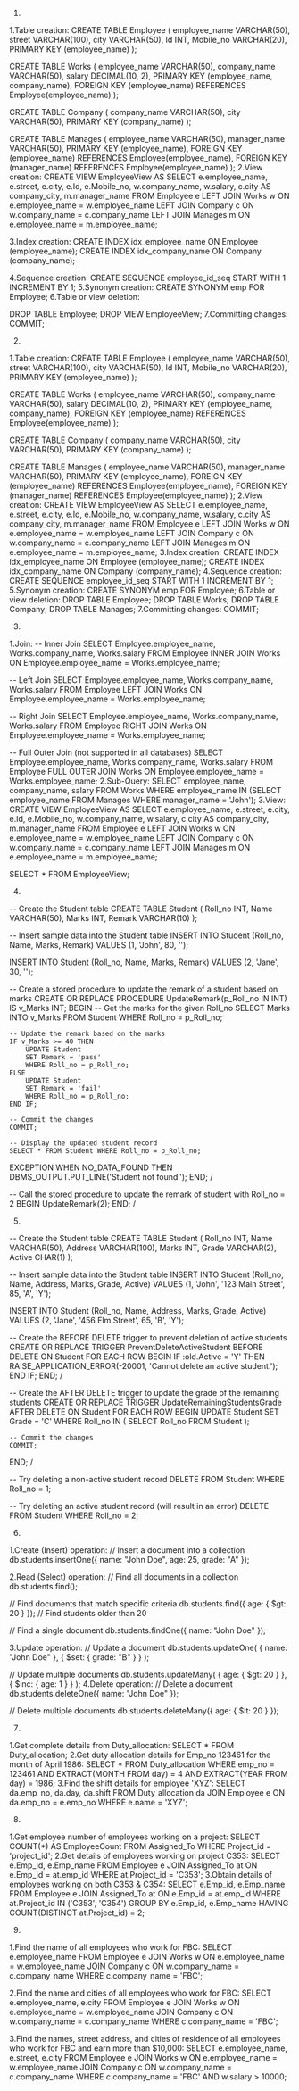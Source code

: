 1.
1.Table creation:
CREATE TABLE Employee (
    employee_name VARCHAR(50),
    street VARCHAR(100),
    city VARCHAR(50),
    Id INT,
    Mobile_no VARCHAR(20),
    PRIMARY KEY (employee_name)
);

CREATE TABLE Works (
    employee_name VARCHAR(50),
    company_name VARCHAR(50),
    salary DECIMAL(10, 2),
    PRIMARY KEY (employee_name, company_name),
    FOREIGN KEY (employee_name) REFERENCES Employee(employee_name)
);

CREATE TABLE Company (
    company_name VARCHAR(50),
    city VARCHAR(50),
    PRIMARY KEY (company_name)
);

CREATE TABLE Manages (
    employee_name VARCHAR(50),
    manager_name VARCHAR(50),
    PRIMARY KEY (employee_name),
    FOREIGN KEY (employee_name) REFERENCES Employee(employee_name),
    FOREIGN KEY (manager_name) REFERENCES Employee(employee_name)
);
2.View creation:
CREATE VIEW EmployeeView AS
SELECT e.employee_name, e.street, e.city, e.Id, e.Mobile_no, w.company_name, w.salary, c.city AS company_city, m.manager_name
FROM Employee e
LEFT JOIN Works w ON e.employee_name = w.employee_name
LEFT JOIN Company c ON w.company_name = c.company_name
LEFT JOIN Manages m ON e.employee_name = m.employee_name;

3.Index creation:
CREATE INDEX idx_employee_name ON Employee (employee_name);
CREATE INDEX idx_company_name ON Company (company_name);

4.Sequence creation:
CREATE SEQUENCE employee_id_seq START WITH 1 INCREMENT BY 1;
5.Synonym creation:
CREATE SYNONYM emp FOR Employee;
6.Table or view deletion:

DROP TABLE Employee;
DROP VIEW EmployeeView;
7.Committing changes:
COMMIT;








2.
1.Table creation:
CREATE TABLE Employee (
    employee_name VARCHAR(50),
    street VARCHAR(100),
    city VARCHAR(50),
    Id INT,
    Mobile_no VARCHAR(20),
    PRIMARY KEY (employee_name)
);

CREATE TABLE Works (
    employee_name VARCHAR(50),
    company_name VARCHAR(50),
    salary DECIMAL(10, 2),
    PRIMARY KEY (employee_name, company_name),
    FOREIGN KEY (employee_name) REFERENCES Employee(employee_name)
);

CREATE TABLE Company (
    company_name VARCHAR(50),
    city VARCHAR(50),
    PRIMARY KEY (company_name)
);

CREATE TABLE Manages (
    employee_name VARCHAR(50),
    manager_name VARCHAR(50),
    PRIMARY KEY (employee_name),
    FOREIGN KEY (employee_name) REFERENCES Employee(employee_name),
    FOREIGN KEY (manager_name) REFERENCES Employee(employee_name)
);
2.View creation:
CREATE VIEW EmployeeView AS
SELECT e.employee_name, e.street, e.city, e.Id, e.Mobile_no, w.company_name, w.salary, c.city AS company_city, m.manager_name
FROM Employee e
LEFT JOIN Works w ON e.employee_name = w.employee_name
LEFT JOIN Company c ON w.company_name = c.company_name
LEFT JOIN Manages m ON e.employee_name = m.employee_name;
3.Index creation:
CREATE INDEX idx_employee_name ON Employee (employee_name);
CREATE INDEX idx_company_name ON Company (company_name);
4.Sequence creation:
CREATE SEQUENCE employee_id_seq START WITH 1 INCREMENT BY 1;
5.Synonym creation:
CREATE SYNONYM emp FOR Employee;
6.Table or view deletion:
DROP TABLE Employee;
DROP TABLE Works;
DROP TABLE Company;
DROP TABLE Manages;
7.Committing changes:
COMMIT;








3.
1.Join:
-- Inner Join
SELECT Employee.employee_name, Works.company_name, Works.salary
FROM Employee
INNER JOIN Works ON Employee.employee_name = Works.employee_name;

-- Left Join
SELECT Employee.employee_name, Works.company_name, Works.salary
FROM Employee
LEFT JOIN Works ON Employee.employee_name = Works.employee_name;

-- Right Join
SELECT Employee.employee_name, Works.company_name, Works.salary
FROM Employee
RIGHT JOIN Works ON Employee.employee_name = Works.employee_name;

-- Full Outer Join (not supported in all databases)
SELECT Employee.employee_name, Works.company_name, Works.salary
FROM Employee
FULL OUTER JOIN Works ON Employee.employee_name = Works.employee_name;
2.Sub-Query:
SELECT employee_name, company_name, salary
FROM Works
WHERE employee_name IN (SELECT employee_name FROM Manages WHERE manager_name = 'John');
3.View:
CREATE VIEW EmployeeView AS
SELECT e.employee_name, e.street, e.city, e.Id, e.Mobile_no, w.company_name, w.salary, c.city AS company_city, m.manager_name
FROM Employee e
LEFT JOIN Works w ON e.employee_name = w.employee_name
LEFT JOIN Company c ON w.company_name = c.company_name
LEFT JOIN Manages m ON e.employee_name = m.employee_name;

SELECT * FROM EmployeeView;



























4.
-- Create the Student table
CREATE TABLE Student (
    Roll_no INT,
    Name VARCHAR(50),
    Marks INT,
    Remark VARCHAR(10)
);

-- Insert sample data into the Student table
INSERT INTO Student (Roll_no, Name, Marks, Remark)
VALUES (1, 'John', 80, '');

INSERT INTO Student (Roll_no, Name, Marks, Remark)
VALUES (2, 'Jane', 30, '');

-- Create a stored procedure to update the remark of a student based on marks
CREATE OR REPLACE PROCEDURE UpdateRemark(p_Roll_no IN INT) IS
    v_Marks INT;
BEGIN
    -- Get the marks for the given Roll_no
    SELECT Marks INTO v_Marks
    FROM Student
    WHERE Roll_no = p_Roll_no;
    
    -- Update the remark based on the marks
    IF v_Marks >= 40 THEN
        UPDATE Student
        SET Remark = 'pass'
        WHERE Roll_no = p_Roll_no;
    ELSE
        UPDATE Student
        SET Remark = 'fail'
        WHERE Roll_no = p_Roll_no;
    END IF;
    
    -- Commit the changes
    COMMIT;
    
    -- Display the updated student record
    SELECT * FROM Student WHERE Roll_no = p_Roll_no;
EXCEPTION
    WHEN NO_DATA_FOUND THEN
        DBMS_OUTPUT.PUT_LINE('Student not found.');
END;
/

-- Call the stored procedure to update the remark of student with Roll_no = 2
BEGIN
    UpdateRemark(2);
END;
/










5.
-- Create the Student table
CREATE TABLE Student (
    Roll_no INT,
    Name VARCHAR(50),
    Address VARCHAR(100),
    Marks INT,
    Grade VARCHAR(2),
    Active CHAR(1)
);

-- Insert sample data into the Student table
INSERT INTO Student (Roll_no, Name, Address, Marks, Grade, Active)
VALUES (1, 'John', '123 Main Street', 85, 'A', 'Y');

INSERT INTO Student (Roll_no, Name, Address, Marks, Grade, Active)
VALUES (2, 'Jane', '456 Elm Street', 65, 'B', 'Y');

-- Create the BEFORE DELETE trigger to prevent deletion of active students
CREATE OR REPLACE TRIGGER PreventDeleteActiveStudent
BEFORE DELETE ON Student
FOR EACH ROW
BEGIN
    IF :old.Active = 'Y' THEN
        RAISE_APPLICATION_ERROR(-20001, 'Cannot delete an active student.');
    END IF;
END;
/

-- Create the AFTER DELETE trigger to update the grade of the remaining students
CREATE OR REPLACE TRIGGER UpdateRemainingStudentsGrade
AFTER DELETE ON Student
FOR EACH ROW
BEGIN
    UPDATE Student
    SET Grade = 'C'
    WHERE Roll_no IN (
        SELECT Roll_no
        FROM Student
    );
    
    -- Commit the changes
    COMMIT;
END;
/

-- Try deleting a non-active student record
DELETE FROM Student WHERE Roll_no = 1;

-- Try deleting an active student record (will result in an error)
DELETE FROM Student WHERE Roll_no = 2;











6.
1.Create (Insert) operation:
// Insert a document into a collection
db.students.insertOne({
  name: "John Doe",
  age: 25,
  grade: "A"
});

2.Read (Select) operation:
// Find all documents in a collection
db.students.find();

// Find documents that match specific criteria
db.students.find({ age: { $gt: 20 } }); // Find students older than 20

// Find a single document
db.students.findOne({ name: "John Doe" });

3.Update operation:
// Update a document
db.students.updateOne(
  { name: "John Doe" },
  { $set: { grade: "B" } }
);

// Update multiple documents
db.students.updateMany(
  { age: { $gt: 20 } },
  { $inc: { age: 1 } }
);
4.Delete operation:
// Delete a document
db.students.deleteOne({ name: "John Doe" });

// Delete multiple documents
db.students.deleteMany({ age: { $lt: 20 } });

























7.
1.Get complete details from Duty_allocation:
SELECT *
FROM Duty_allocation;
2.Get duty allocation details for Emp_no 123461 for the month of April 1986:
SELECT *
FROM Duty_allocation
WHERE emp_no = 123461
  AND EXTRACT(MONTH FROM day) = 4
  AND EXTRACT(YEAR FROM day) = 1986;
3.Find the shift details for employee 'XYZ':
SELECT da.emp_no, da.day, da.shift
FROM Duty_allocation da
JOIN Employee e ON da.emp_no = e.emp_no
WHERE e.name = 'XYZ';
















8.
1.Get employee number of employees working on a project:
SELECT COUNT(*) AS EmployeeCount
FROM Assigned_To
WHERE Project_id = 'project_id';
2.Get details of employees working on project C353:
SELECT e.Emp_id, e.Emp_name
FROM Employee e
JOIN Assigned_To at ON e.Emp_id = at.emp_id
WHERE at.Project_id = 'C353';
3.Obtain details of employees working on both C353 & C354:
SELECT e.Emp_id, e.Emp_name
FROM Employee e
JOIN Assigned_To at ON e.Emp_id = at.emp_id
WHERE at.Project_id IN ('C353', 'C354')
GROUP BY e.Emp_id, e.Emp_name
HAVING COUNT(DISTINCT at.Project_id) = 2;














9.
1.Find the name of all employees who work for FBC:
SELECT e.employee_name
FROM Employee e
JOIN Works w ON e.employee_name = w.employee_name
JOIN Company c ON w.company_name = c.company_name
WHERE c.company_name = 'FBC';

2.Find the name and cities of all employees who work for FBC:
SELECT e.employee_name, e.city
FROM Employee e
JOIN Works w ON e.employee_name = w.employee_name
JOIN Company c ON w.company_name = c.company_name
WHERE c.company_name = 'FBC';

3.Find the names, street address, and cities of residence of all employees who work for FBC and earn more than $10,000:
SELECT e.employee_name, e.street, e.city
FROM Employee e
JOIN Works w ON e.employee_name = w.employee_name
JOIN Company c ON w.company_name = c.company_name
WHERE c.company_name = 'FBC'
  AND w.salary > 10000;
